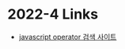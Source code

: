 <h1>2022-4 Links</h1><ul><li><a href="https://joshwcomeau.com/operator-lookup/">javascript operator 검색 사이트</a></li></ul>